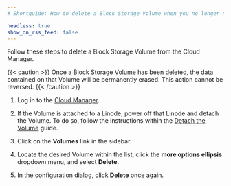 ```yaml
---
# Shortguide: How to delete a Block Storage Volume when you no longer need any of the data it stores.

headless: true
show_on_rss_feed: false
---
```


Follow these steps to delete a Block Storage Volume from the Cloud Manager.

{{< caution >}}
Once a Block Storage Volume has been deleted, the data contained on that Volume will be permanently erased. This action cannot be reversed.
{{< /caution >}}

1.  Log in to the [Cloud Manager](https://cloud.linode.com/linodes).

1.  If the Volume is attached to a Linode, power off that Linode and detach the Volume. To do so, follow the instructions within the [Detach the Volume](/docs/products/storage/block-storage/guides/detach-volume/) guide.

1.  Click on the **Volumes** link in the sidebar.

1.  Locate the desired Volume within the list, click the **more options ellipsis** dropdown menu, and select **Delete**.

1.  In the configuration dialog, click **Delete** once again.
